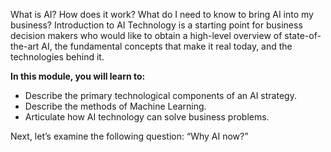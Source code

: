 What is AI? How does it work? What do I need to know to bring AI into my business? Introduction to AI Technology is a starting point for business decision makers who would like to obtain a high-level overview of state-of-the-art AI, the fundamental concepts that make it real today, and the technologies behind it.

**In this module, you will learn to:**

* Describe the primary technological components of an AI strategy.
* Describe the methods of Machine Learning.
* Articulate how AI technology can solve business problems.

Next, let’s examine the following question: “Why AI now?”